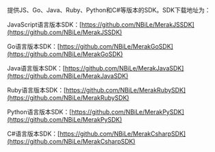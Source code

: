 提供JS、Go、Java、Ruby、Python和C\#等版本的SDK。SDK下载地址为：

JavaScript语言版本SDK：[https://github.com/NBiLe/MerakJSSDK](https://github.com/NBiLe/MerakJSSDK)

Go语言版本SDK：[https://github.com/NBiLe/MerakGoSDK](https://github.com/NBiLe/MerakGoSDK)

Java语言版本SDK：[https://github.com/NBiLe/MerakJavaSDK](https://github.com/NBiLe/MerakJavaSDK)

Ruby语言版本SDK：[https://github.com/NBiLe/MerakRubySDK](https://github.com/NBiLe/MerakRubySDK)

Python语言版本SDK：[https://github.com/NBiLe/MerakPySDK](https://github.com/NBiLe/MerakPySDK)

C\#语言版本SDK：[https://github.com/NBiLe/MerakCsharpSDK](https://github.com/NBiLe/MerakCsharpSDK)

